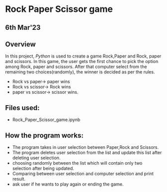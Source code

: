 # **Rock Paper Scissor game**
## **6th Mar'23**
## **Overview**
In this project, _Python_ is used to create a game Rock,Paper and  Rock, paper and scissors.
In this game, the user gets the first chance to pick the option among Rock, paper and scissors. After that computer select from the remaining two choices(randomly), the winner is decided as per the rules.
* Rock vs paper-> paper wins
* Rock vs scissor-> Rock wins
* paper vs scissor-> scissor wins.
## **Files used:**
* Rock_Paper_Scissor_game.ipynb
## **How the program works:**
* The program takes in user selection between Paper,Rock and Scissors.
* The program deletes user selection from the list and update this list after deleting user selection.
* choosing randomly between the list which will contain only two selection after being updated.
* Comparing between user selection and computer selection and print result.
* ask user if he wants to play again or ending the game.
